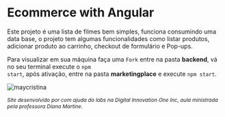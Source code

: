 # Ecommerce with Angular 

<p>Este projeto é uma lista de filmes bem simples, funciona consumindo uma data base, o projeto tem algumas funcionalidades como listar produtos, adicionar produto ao carrinho, checkout de formulário e Pop-ups.</p>

Para visualizar em sua máquina faça uma <code>Fork</code> entre na pasta <b>backend</b>, vá no seu terminal execute o <code>npm start</code>, após ativação, entre na pasta <b>marketingplace</b> e execute <code>npm start</code>.
  
  
![maycristina](https://user-images.githubusercontent.com/58398813/151216748-d8db2925-e029-4564-bf13-420fcdd430b7.png)


<i style="font-size:12px;">Site desenvolvido por com ajuda do labs na Digital Innovation One Inc, aula ministrada pela professora Diana Martine.</i>

